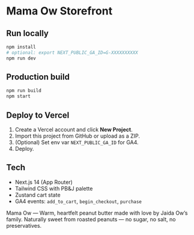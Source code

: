 # Mama Ow Storefront

## Run locally
```bash
npm install
# optional: export NEXT_PUBLIC_GA_ID=G-XXXXXXXXXX
npm run dev
```

## Production build
```bash
npm run build
npm start
```

## Deploy to Vercel
1. Create a Vercel account and click **New Project**.
2. Import this project from GitHub or upload as a ZIP.
3. (Optional) Set env var `NEXT_PUBLIC_GA_ID` for GA4.
4. Deploy.

## Tech
- Next.js 14 (App Router)
- Tailwind CSS with PB&J palette
- Zustand cart state
- GA4 events: `add_to_cart`, `begin_checkout`, `purchase`

Mama Ow — Warm, heartfelt peanut butter made with love by Jaida Ow’s family. Naturally sweet from roasted peanuts — no sugar, no salt, no preservatives.
